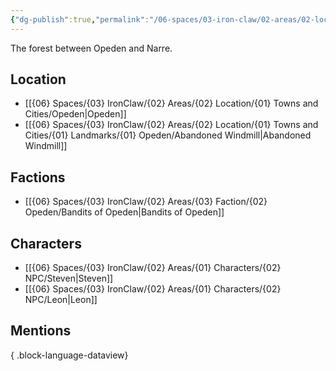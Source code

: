 ```yaml
---
{"dg-publish":true,"permalink":"/06-spaces/03-iron-claw/02-areas/02-location/01-towns-and-cities/01-landmarks/01-opeden/opeden-forest/","title":"Opeden Forest"}
---
```



The forest between Opeden and Narre.

## Location

- [[{06} Spaces/{03} IronClaw/{02} Areas/{02} Location/{01} Towns and Cities/Opeden\|Opeden]]
- [[{06} Spaces/{03} IronClaw/{02} Areas/{02} Location/{01} Towns and Cities/{01} Landmarks/{01} Opeden/Abandoned Windmill\|Abandoned Windmill]]

## Factions

- [[{06} Spaces/{03} IronClaw/{02} Areas/{03} Faction/{02} Opeden/Bandits of Opeden\|Bandits of Opeden]]

## Characters

- [[{06} Spaces/{03} IronClaw/{02} Areas/{01} Characters/{02} NPC/Steven\|Steven]]
- [[{06} Spaces/{03} IronClaw/{02} Areas/{01} Characters/{02} NPC/Leon\|Leon]]

## Mentions


{ .block-language-dataview}
